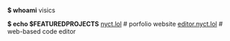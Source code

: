**$ whoami**
visics

**$ echo $FEATUREDPROJECTS**
[nyct.lol](https://www.nyct.lol/) # porfolio website
[editor.nyct.lol](https://www.editor.nyct.lol/) # web-based code editor
